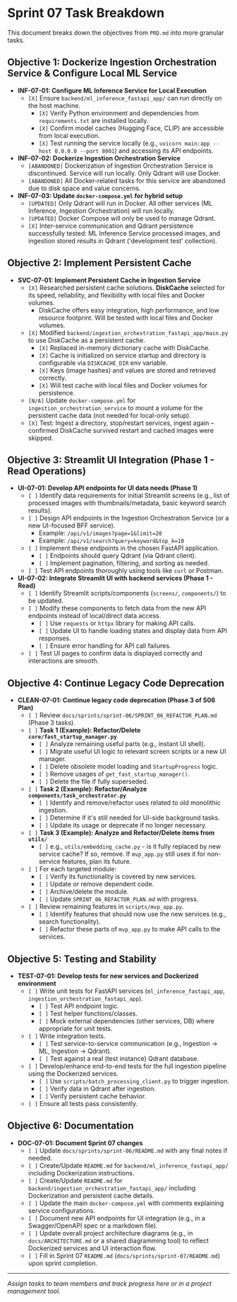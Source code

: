 # Sprint 07 Task Breakdown

This document breaks down the objectives from `PRD.md` into more granular tasks.

## Objective 1: Dockerize Ingestion Orchestration Service & Configure Local ML Service

*   **INF-07-01: Configure ML Inference Service for Local Execution**
    *   `[X]` Ensure `backend/ml_inference_fastapi_app/` can run directly on the host machine.
        *   `[X]` Verify Python environment and dependencies from `requirements.txt` are installed locally.
        *   `[X]` Confirm model caches (Hugging Face, CLIP) are accessible from local execution.
        *   `[X]` Test running the service locally (e.g., `uvicorn main:app --host 0.0.0.0 --port 8001`) and accessing its API endpoints.
*   **INF-07-02: Dockerize Ingestion Orchestration Service**
    *   `[ABANDONED]` Dockerization of Ingestion Orchestration Service is discontinued. Service will run locally. Only Qdrant will use Docker.
    *   `[ABANDONED]` All Docker-related tasks for this service are abandoned due to disk space and value concerns.
*   **INF-07-03: Update `docker-compose.yml` for hybrid setup**
    *   `[UPDATED]` Only Qdrant will run in Docker. All other services (ML Inference, Ingestion Orchestration) will run locally.
    *   `[UPDATED]` Docker Compose will only be used to manage Qdrant.
    *   `[X]` Inter-service communication and Qdrant persistence successfully tested: ML Inference Service processed images, and ingestion stored results in Qdrant ('development test' collection).

## Objective 2: Implement Persistent Cache

*   **SVC-07-01: Implement Persistent Cache in Ingestion Service**
    *   `[X]` Researched persistent cache solutions. **DiskCache** selected for its speed, reliability, and flexibility with local files and Docker volumes.
        *   DiskCache offers easy integration, high performance, and low resource footprint. Will be tested with local files and Docker volumes.
    *   `[X]` Modified `backend/ingestion_orchestration_fastapi_app/main.py` to use DiskCache as a persistent cache.
        *   `[X]` Replaced in-memory dictionary cache with DiskCache.
        *   `[X]` Cache is initialized on service startup and directory is configurable via `DISKCACHE_DIR` env variable.
        *   `[X]` Keys (image hashes) and values are stored and retrieved correctly.
        *   `[X]` Will test cache with local files and Docker volumes for persistence.
    *   `[N/A]` Update `docker-compose.yml` for `ingestion_orchestration_service` to mount a volume for the persistent cache data (not needed for local-only setup).
    *   `[X]` Test: Ingest a directory, stop/restart services, ingest again – confirmed DiskCache survived restart and cached images were skipped.

## Objective 3: Streamlit UI Integration (Phase 1 - Read Operations)

*   **UI-07-01: Develop API endpoints for UI data needs (Phase 1)**
    *   `[ ]` Identify data requirements for initial Streamlit screens (e.g., list of processed images with thumbnails/metadata, basic keyword search results).
    *   `[ ]` Design API endpoints in the Ingestion Orchestration Service (or a new UI-focused BFF service).
        *   Example: `/api/v1/images?page=1&limit=20`
        *   Example: `/api/v1/search?query=keyword&top_k=10`
    *   `[ ]` Implement these endpoints in the chosen FastAPI application.
        *   `[ ]` Endpoints should query Qdrant (via Qdrant client).
        *   `[ ]` Implement pagination, filtering, and sorting as needed.
    *   `[ ]` Test API endpoints thoroughly using tools like `curl` or Postman.
*   **UI-07-02: Integrate Streamlit UI with backend services (Phase 1 - Read)**
    *   `[ ]` Identify Streamlit scripts/components (`screens/`, `components/`) to be updated.
    *   `[ ]` Modify these components to fetch data from the new API endpoints instead of local/direct data access.
        *   `[ ]` Use `requests` or `httpx` library for making API calls.
        *   `[ ]` Update UI to handle loading states and display data from API responses.
        *   `[ ]` Ensure error handling for API call failures.
    *   `[ ]` Test UI pages to confirm data is displayed correctly and interactions are smooth.

## Objective 4: Continue Legacy Code Deprecation

*   **CLEAN-07-01: Continue legacy code deprecation (Phase 3 of S06 Plan)**
    *   `[ ]` Review `docs/sprints/sprint-06/SPRINT_06_REFACTOR_PLAN.md` (Phase 3 tasks).
    *   `[ ]` **Task 1 (Example): Refactor/Delete `core/fast_startup_manager.py`**
        *   `[ ]` Analyze remaining useful parts (e.g., instant UI shell).
        *   `[ ]` Migrate useful UI logic to relevant screen scripts or a new UI manager.
        *   `[ ]` Delete obsolete model loading and `StartupProgress` logic.
        *   `[ ]` Remove usages of `get_fast_startup_manager()`.
        *   `[ ]` Delete the file if fully superseded.
    *   `[ ]` **Task 2 (Example): Refactor/Analyze `components/task_orchestrator.py`**
        *   `[ ]` Identify and remove/refactor uses related to old monolithic ingestion.
        *   `[ ]` Determine if it's still needed for UI-side background tasks.
        *   `[ ]` Update its usage or deprecate if no longer necessary.
    *   `[ ]` **Task 3 (Example): Analyze and Refactor/Delete items from `utils/`**
        *   `[ ]` e.g., `utils/embedding_cache.py` - is it fully replaced by new service cache? If so, remove. If `mvp_app.py` still uses it for non-service features, plan its future.
    *   `[ ]` For each targeted module:
        *   `[ ]` Verify its functionality is covered by new services.
        *   `[ ]` Update or remove dependent code.
        *   `[ ]` Archive/delete the module.
        *   `[ ]` Update `SPRINT_06_REFACTOR_PLAN.md` with progress.
    *   `[ ]` Review remaining features in `scripts/mvp_app.py`.
        *   `[ ]` Identify features that should now use the new services (e.g., search functionality).
        *   `[ ]` Refactor these parts of `mvp_app.py` to make API calls to the services.

## Objective 5: Testing and Stability

*   **TEST-07-01: Develop tests for new services and Dockerized environment**
    *   `[ ]` Write unit tests for FastAPI services (`ml_inference_fastapi_app`, `ingestion_orchestration_fastapi_app`).
        *   `[ ]` Test API endpoint logic.
        *   `[ ]` Test helper functions/classes.
        *   `[ ]` Mock external dependencies (other services, DB) where appropriate for unit tests.
    *   `[ ]` Write integration tests.
        *   `[ ]` Test service-to-service communication (e.g., Ingestion -> ML, Ingestion -> Qdrant).
        *   `[ ]` Test against a real (test instance) Qdrant database.
    *   `[ ]` Develop/enhance end-to-end tests for the full ingestion pipeline using the Dockerized services.
        *   `[ ]` Use `scripts/batch_processing_client.py` to trigger ingestion.
        *   `[ ]` Verify data in Qdrant after ingestion.
        *   `[ ]` Verify persistent cache behavior.
    *   `[ ]` Ensure all tests pass consistently.

## Objective 6: Documentation

*   **DOC-07-01: Document Sprint 07 changes**
    *   `[ ]` Update `docs/sprints/sprint-06/README.md` with any final notes if needed.
    *   `[ ]` Create/Update `README.md` for `backend/ml_inference_fastapi_app/` including Dockerization instructions.
    *   `[ ]` Create/Update `README.md` for `backend/ingestion_orchestration_fastapi_app/` including Dockerization and persistent cache details.
    *   `[ ]` Update the main `docker-compose.yml` with comments explaining service configurations.
    *   `[ ]` Document new API endpoints for UI integration (e.g., in a Swagger/OpenAPI spec or a markdown file).
    *   `[ ]` Update overall project architecture diagrams (e.g., in `docs/ARCHITECTURE.md` or a shared diagramming tool) to reflect Dockerized services and UI interaction flow.
    *   `[ ]` Fill in Sprint 07 `README.md` (`docs/sprints/sprint-07/README.md`) upon sprint completion.

---
*Assign tasks to team members and track progress here or in a project management tool.* 